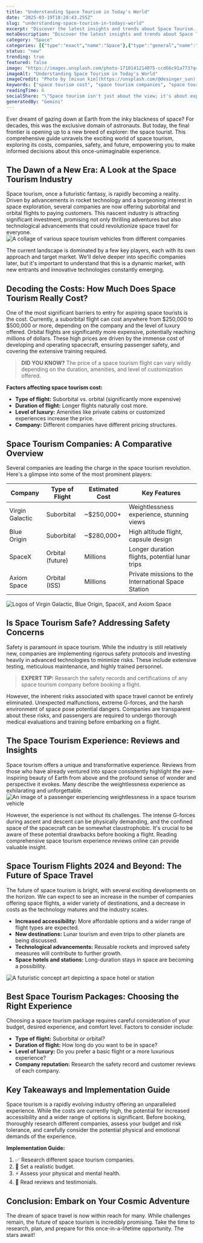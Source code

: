 ```yaml
---
title: "Understanding Space Tourism in Today's World"
date: "2025-03-19T18:28:43.255Z"
slug: "understanding-space-tourism-in-todays-world"
excerpt: "Discover the latest insights and trends about Space Tourism. This comprehensive guide covers everything you need to know about Space Tourism in 2025."
metaDescription: "Discover the latest insights and trends about Space Tourism. This comprehensive guide covers everything you need to know about Space Tourism in 2025."
category: "Space"
categories: [{"type":"exact","name":"Space"},{"type":"general","name":"Business"},{"type":"medium","name":"Marketing"},{"type":"specific","name":"Brand Management"},{"type":"niche","name":"Influencer Marketing"}]
status: "new"
trending: true
featured: false
image: "https://images.unsplash.com/photo-1710141214075-ccd66c91a773?q=85&w=1200&fit=max&fm=webp&auto=compress"
imageAlt: "Understanding Space Tourism in Today's World"
imageCredit: "Photo by [misun kim](https://unsplash.com/@desinger_sun) on Unsplash"
keywords: ["space tourism cost", "space tourism companies", "space tourism future", "is space tourism safe?", "best space tourism packages", "space tourism flights 2024", "how much does space tourism cost?", "space tourism experience reviews", "Virgin Galactic space tourism", "Blue Origin space tourism"]
readingTime: 6
socialShare: "\"Space tourism isn't just about the view; it's about experiencing the profound shift in perspective that comes from seeing our planet from afar. It's a life-changing adventure.\""
generatedBy: "Gemini"
---
```




Ever dreamt of gazing down at Earth from the inky blackness of space?  For decades, this was the exclusive domain of astronauts.  But today, the final frontier is opening up to a new breed of explorer: the space tourist. This comprehensive guide unravels the exciting world of space tourism, exploring its costs, companies, safety, and future, empowering you to make informed decisions about this once-unimaginable experience.

## The Dawn of a New Era: A Look at the Space Tourism Industry

Space tourism, once a futuristic fantasy, is rapidly becoming a reality.  Driven by advancements in rocket technology and a burgeoning interest in space exploration, several companies are now offering suborbital and orbital flights to paying customers.  This nascent industry is attracting significant investment, promising not only thrilling adventures but also technological advancements that could revolutionize space travel for everyone.  ![A collage of various space tourism vehicles from different companies](https://images.unsplash.com/photo-1710141294398-860ccd062df9?q=85&w=1200&fit=max&fm=webp&auto=compress)

The current landscape is dominated by a few key players, each with its own approach and target market.  We'll delve deeper into specific companies later, but it's important to understand that this is a dynamic market, with new entrants and innovative technologies constantly emerging.

## Decoding the Costs: How Much Does Space Tourism Really Cost?

One of the most significant barriers to entry for aspiring space tourists is the cost.  Currently, a suborbital flight can cost anywhere from $250,000 to $500,000 or more, depending on the company and the level of luxury offered.  Orbital flights are significantly more expensive, potentially reaching millions of dollars.  These high prices are driven by the immense cost of developing and operating spacecraft, ensuring passenger safety, and covering the extensive training required.

> **DID YOU KNOW?** The price of a space tourism flight can vary wildly depending on the duration, amenities, and level of customization offered.

**Factors affecting space tourism cost:**

* **Type of flight:** Suborbital vs. orbital (significantly more expensive)
* **Duration of flight:** Longer flights naturally cost more.
* **Level of luxury:**  Amenities like private cabins or customized experiences increase the price.
* **Company:** Different companies have different pricing structures.

## Space Tourism Companies: A Comparative Overview

Several companies are leading the charge in the space tourism revolution.  Here's a glimpse into some of the most prominent players:

| Company          | Type of Flight | Estimated Cost     | Key Features                               |
|-----------------|-----------------|--------------------|-------------------------------------------|
| Virgin Galactic  | Suborbital      | ~$250,000+        | Weightlessness experience, stunning views    |
| Blue Origin      | Suborbital      | ~$280,000+        | High altitude flight, capsule design        |
| SpaceX           | Orbital (future) | Millions          | Longer duration flights, potential lunar trips |
| Axiom Space      | Orbital (ISS)   | Millions          | Private missions to the International Space Station |

![Logos of Virgin Galactic, Blue Origin, SpaceX, and Axiom Space](https://images.unsplash.com/photo-1710141212492-acc2cfa6f194?q=85&w=1200&fit=max&fm=webp&auto=compress)

## Is Space Tourism Safe? Addressing Safety Concerns

Safety is paramount in space tourism.  While the industry is still relatively new, companies are implementing rigorous safety protocols and investing heavily in advanced technologies to minimize risks.  These include extensive testing, meticulous maintenance, and highly trained personnel.

> **EXPERT TIP:**  Research the safety records and certifications of any space tourism company before booking a flight.

However, the inherent risks associated with space travel cannot be entirely eliminated.  Unexpected malfunctions, extreme G-forces, and the harsh environment of space pose potential dangers.  Companies are transparent about these risks, and passengers are required to undergo thorough medical evaluations and training before embarking on a flight.

## The Space Tourism Experience: Reviews and Insights

Space tourism offers a unique and transformative experience.  Reviews from those who have already ventured into space consistently highlight the awe-inspiring beauty of Earth from above and the profound sense of wonder and perspective it evokes.  Many describe the weightlessness experience as exhilarating and unforgettable.  ![An image of a passenger experiencing weightlessness in a space tourism vehicle](https://images.unsplash.com/photo-1710141214075-ccd66c91a773?q=85&w=1200&fit=max&fm=webp&auto=compress)

However, the experience is not without its challenges.  The intense G-forces during ascent and descent can be physically demanding, and the confined space of the spacecraft can be somewhat claustrophobic.  It's crucial to be aware of these potential drawbacks before booking a flight.  Reading comprehensive space tourism experience reviews online can provide valuable insight.

## Space Tourism Flights 2024 and Beyond: The Future of Space Travel

The future of space tourism is bright, with several exciting developments on the horizon.  We can expect to see an increase in the number of companies offering space flights, a wider variety of destinations, and a decrease in costs as the technology matures and the industry scales.

* **Increased accessibility:** More affordable options and a wider range of flight types are expected.
* **New destinations:** Lunar tourism and even trips to other planets are being discussed.
* **Technological advancements:** Reusable rockets and improved safety measures will contribute to further growth.
* **Space hotels and stations:**  Long-duration stays in space are becoming a possibility.

![A futuristic concept art depicting a space hotel or station](https://images.unsplash.com/photo-1721448287017-27baff857cfe?q=85&w=1200&fit=max&fm=webp&auto=compress)

##  Best Space Tourism Packages: Choosing the Right Experience

Choosing a space tourism package requires careful consideration of your budget, desired experience, and comfort level.  Factors to consider include:

* **Type of flight:** Suborbital or orbital?
* **Duration of flight:** How long do you want to be in space?
* **Level of luxury:** Do you prefer a basic flight or a more luxurious experience?
* **Company reputation:** Research the safety record and customer reviews of each company.

## Key Takeaways and Implementation Guide

Space tourism is a rapidly evolving industry offering an unparalleled experience.  While the costs are currently high, the potential for increased accessibility and a wider range of options is significant.  Before booking, thoroughly research different companies, assess your budget and risk tolerance, and carefully consider the potential physical and emotional demands of the experience.

**Implementation Guide:**

1. ✅ Research different space tourism companies.
2. 🔑 Set a realistic budget.
3. ⚡ Assess your physical and mental health.
4. 📝 Read reviews and testimonials.

## Conclusion: Embark on Your Cosmic Adventure

The dream of space travel is now within reach for many.  While challenges remain, the future of space tourism is incredibly promising.  Take the time to research, plan, and prepare for this once-in-a-lifetime opportunity.  The stars await!


